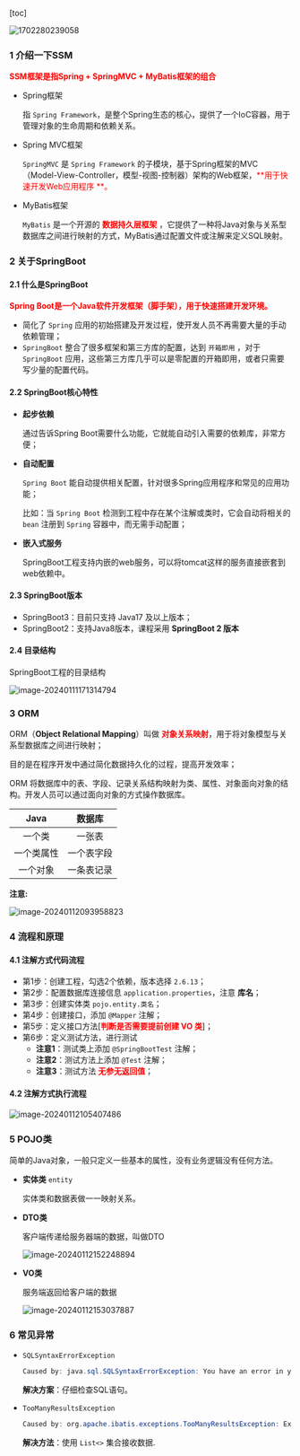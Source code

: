 [toc]

![1702280239058](./images/1702280239058.png)

### 1 介绍一下SSM

<font color=red>**SSM框架是指Spring + SpringMVC + MyBatis框架的组合**</font>

- Spring框架

  指 `Spring Framework`，是整个Spring生态的核心，提供了一个IoC容器，用于管理对象的生命周期和依赖关系。

- Spring MVC框架

  `SpringMVC` 是 `Spring Framework`
  的子模块，基于Spring框架的MVC（Model-View-Controller，模型-视图-控制器）架构的Web框架，<font color=red>**用于快速开发Web应用程序
  **。</font>

- MyBatis框架

  `MyBatis` 是一个开源的 <font color=red>**数据持久层框架**</font>
  ，它提供了一种将Java对象与关系型数据库之间进行映射的方式，MyBatis通过配置文件或注解来定义SQL映射。

### 2 关于SpringBoot

#### 2.1 什么是SpringBoot

<font color=red>**Spring Boot是一个Java软件开发框架（脚手架），用于快速搭建开发环境。**</font>

- 简化了 `Spring` 应用的初始搭建及开发过程，使开发人员不再需要大量的手动依赖管理；
- `SpringBoot` 整合了很多框架和第三方库的配置，达到 `开箱即用` ，对于`SpringBoot` 应用，这些第三方库几乎可以是零配置的开箱即用，或者只需要写少量的配置代码。

#### 2.2 SpringBoot核心特性

- **起步依赖**

  通过告诉Spring Boot需要什么功能，它就能自动引入需要的依赖库，非常方便；

- **自动配置**

  `Spring Boot` 能自动提供相关配置，针对很多Spring应用程序和常见的应用功能；

  比如：当 `Spring Boot` 检测到工程中存在某个注解或类时，它会自动将相关的 `bean` 注册到 `Spring` 容器中，而无需手动配置；

- **嵌入式服务**

  SpringBoot工程支持内嵌的web服务，可以将tomcat这样的服务直接嵌套到web依赖中。

#### 2.3 SpringBoot版本

- SpringBoot3：目前只支持 Java17 及以上版本；
- SpringBoot2：支持Java8版本，课程采用 **SpringBoot 2 版本**

#### 2.4 目录结构

SpringBoot工程的目录结构

![image-20240111171314794](./images/image-20240111171314794.png)

### 3 ORM

ORM（**Object Relational Mapping**）叫做 <font color=red>**对象关系映射**</font>，用于将对象模型与关系型数据库之间进行映射；

目的是在程序开发中通过简化数据持久化的过程，提高开发效率；

ORM 将数据库中的表、字段、记录关系结构映射为类、属性、对象面向对象的结构。开发人员可以通过面向对象的方式操作数据库。

| Java  |  数据库  |
|:-----:|:-----:|
|  一个类  |  一张表  |
| 一个类属性 | 一个表字段 |
| 一个对象  | 一条表记录 |

**注意:**

![image-20240112093958823](./images/image-20240112093958823.png)

### 4 流程和原理

#### 4.1 注解方式代码流程

- 第1步：创建工程，勾选2个依赖，版本选择 `2.6.13`；
- 第2步：配置数据库连接信息 `application.properties`，注意 **库名**；
- 第3步：创建实体类 `pojo.entity.类名`；
- 第4步：创建接口，添加 `@Mapper` 注解；
- 第5步：定义接口方法[<font color=red>**判断是否需要提前创建 VO 类**</font>]；
- 第6步：定义测试方法，进行测试
    - **注意1**：测试类上添加 `@SpringBootTest` 注解；
    - **注意2**：测试方法上添加 `@Test` 注解；
    - **注意3**：测试方法  <font color=red>**无参无返回值**</font>；

#### 4.2 注解方式执行流程

![image-20240112105407486](./images/image-20240112105407486.png)

### 5 POJO类

简单的Java对象，一般只定义一些基本的属性，没有业务逻辑没有任何方法。

* **实体类** `entity`

  实体类和数据表做一一映射关系。

* **DTO类**

  客户端传递给服务器端的数据，叫做DTO

  ![image-20240112152248894](./images/image-20240112152248894.png)

* **VO类**

  服务端返回给客户端的数据

  ![image-20240112153037887](./images/image-20240112153037887.png)

### 6 常见异常

- `SQLSyntaxErrorException`

  ```java
  Caused by: java.sql.SQLSyntaxErrorException: You have an error in your SQL syntax;
  ```

  **解决方案**：仔细检查SQL语句。

- `TooManyResultsException`

  ```java
  Caused by: org.apache.ibatis.exceptions.TooManyResultsException: Expected one result (or null) to be returned by selectOne(), but found: 2
  ```

  **解决方法**：使用 `List<>` 集合接收数据.





















